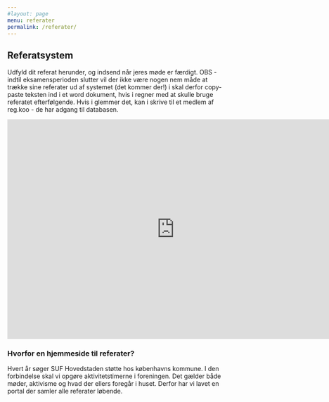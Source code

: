 ```yaml
---
#layout: page
menu: referater
permalink: /referater/
---
```


## Referatsystem

Udfyld dit referat herunder, og indsend når jeres møde er færdigt. OBS - indtil eksamensperioden slutter vil der ikke være nogen nem måde at trække sine referater ud af systemet (det kommer der!) i skal derfor copy-paste teksten ind i et word dokument, hvis i regner med at skulle bruge referatet efterfølgende. Hvis i glemmer det, kan i skrive til et medlem af reg.koo - de har adgang til databasen. 


<iframe src="https://docs.google.com/forms/d/e/1FAIpQLSePfyZikvHGQ6rinKFNNS2zMttK-3rt8iMNZ4YprJx4Cp_zXA/viewform?embedded=true" width="760" height="500" frameborder="0" marginheight="0" marginwidth="0">Indlæser...</iframe>



### Hvorfor en hjemmeside til referater?
Hvert år søger SUF Hovedstaden støtte hos københavns kommune. I den forbindelse skal vi opgøre aktivitetstimerne i foreningen. Det gælder både møder, aktivisme og hvad der ellers foregår i huset. Derfor har vi lavet en portal der samler alle referater løbende.
